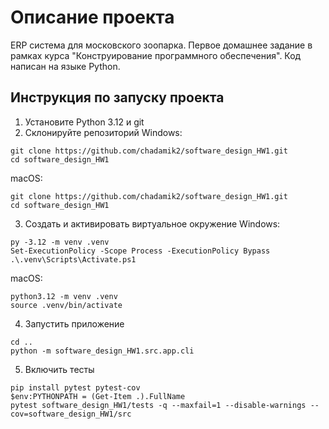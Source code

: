 # Описание проекта
ERP система для московского зоопарка. Первое домашнее задание в рамках курса "Конструирование программного обеспечения". Код написан на языке Python.


## Инструкция по запуску проекта
1. Установите Python 3.12 и git
2. Склонируйте репозиторий 
Windows:
```
git clone https://github.com/chadamik2/software_design_HW1.git
cd software_design_HW1
```
macOS:
```
git clone https://github.com/chadamik2/software_design_HW1.git
cd software_design_HW1
```
3. Создать и активировать виртуальное окружение
Windows:
```
py -3.12 -m venv .venv
Set-ExecutionPolicy -Scope Process -ExecutionPolicy Bypass
.\.venv\Scripts\Activate.ps1
```
macOS:
```
python3.12 -m venv .venv
source .venv/bin/activate
```
4. Запустить приложение 
```
cd ..
python -m software_design_HW1.src.app.cli
```
5. Включить тесты
```
pip install pytest pytest-cov
$env:PYTHONPATH = (Get-Item .).FullName
pytest software_design_HW1/tests -q --maxfail=1 --disable-warnings --cov=software_design_HW1/src
``` 